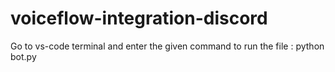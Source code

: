 # voiceflow-integration-discord

Go to vs-code terminal and enter the given command to run the file : python bot.py 
